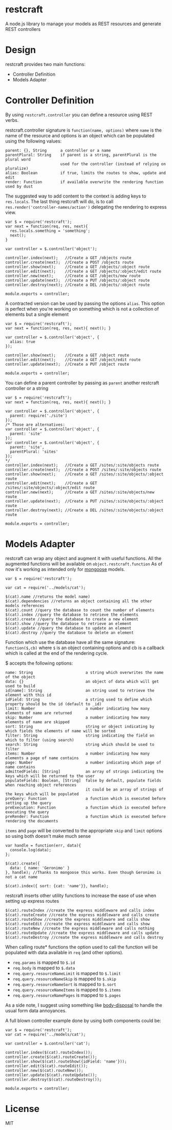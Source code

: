 restcraft
=========

A node.js library to manage your models as REST resources and generate REST controllers

Design
=========

restcraft provides two main functions:

 - Controller Definition
 - Models Adapter


Controller Definition
====

By using `restcraft.controller` you can define a resource using REST verbs.

restcraft.controller signature is `function(name, options)` where `name` is the name of the resource and options is an object which can be populated using the following values:

    parent: {}, String      a controller or a name
    parentPlural: String    if parent is a string, parentPlural is the plural word 
                            used for the controller (instead of relying on pluralize)
    alias: Boolean          if true, limits the routes to show, update and edit
    render: Function        if available overwrite the rendering function used by dust

The suggested way to add content to the context is adding keys to `res.locals`.
The last thing restcraft will do, is to call `res.render('controller-names/action')` delegating the rendering to express view.

    var $ = require('restcraft');
    var next = function(req, res, next){ 
      res.locals.something = 'something';
      next(); 
    }

    var controller = $.controller('object');
    
    controller.index(next);   //Create a GET /objects route
    controller.create(next);  //Create a POST /objects route
    controller.show(next);    //Create a GET /objects/:object route
    controller.edit(next);    //Create a GET /objects/:object/edit route
    controller.new(next);     //Create a GET /objects/new route
    controller.update(next);  //Create a PUT /objects/:object route
    controller.destroy(next); //Create a DEL /objects/:object route

    module.exports = controller;
    
    
A contracted version can be used by passing the options `alias`.
This option is perfect when you're working on something which is not a collection of elements but a single element

    var $ = require('restcraft');
    var next = function(req, res, next){ next(); }

    var controller = $.controller('object', {
      alias: true
    });
    
    controller.show(next);    //Create a GET /object route
    controller.edit(next);    //Create a GET /object/edit route
    controller.update(next);  //Create a PUT /object route

    module.exports = controller;
    

You can define a parent controller by passing as `parent` another restcraft controller or a string

    var $ = require('restcraft');
    var next = function(req, res, next){ next(); }

    var controller = $.controller('object', {
      parent: require('./site')
    });
    /* Those are alternatives:
    var controller = $.controller('object', {
      parent: 'site'
    });
    var controller = $.controller('object', {
      parent: 'site',
      parentPlural: 'sites'
    });
    */
    controller.index(next);   //Create a GET /sites/:site/objects route
    controller.create(next);  //Create a POST /sites/:site/objects route
    controller.show(next);    //Create a GET /sites/:site/objects/:object route
    controller.edit(next);    //Create a GET /sites/:site/objects/:object/edit route
    controller.new(next);     //Create a GET /sites/:site/objects/new route
    controller.update(next);  //Create a PUT /sites/:site/objects/:object route
    controller.destroy(next); //Create a DEL /sites/:site/objects/:object route

    module.exports = controller;

Models Adapter
====

restcraft can wrap any object and augment it with useful functions.
All the augmented functions will be available on `object.restcraft.function`
As of now it's working as intended only for [mongoose](http://mongoosejs.com) models.

    var $ = require('restcraft');
    
    var cat = require('../models/cat');
    
    $(cat).name //returns the model name)
    $(cat).dependencies //returns an object containing all the other models references
    $(cat).count //query the database to count the number of elements
    $(cat).index //query the database to retrieve the elements
    $(cat).create //query the database to create a new element
    $(cat).show //query the database to retrieve an element
    $(cat).update //query the database to update an element
    $(cat).destroy //query the database to delete an element
    
Function which use the database have all the same signature: `function($,cb)` where `$` is an object containing options and cb is a callback which is called at the end of the rendering cycle.
 
$ accepts the following options:

    name: String                       a string which overwrites the name of the object
    data: {}                           an object of data which will get used to build
    id[name]: String                   an string used to retrieve the element with this id
    idField: String                    a string used to define which property should be the id (default to _id)
    limit: Number                      a number indicating how many elements of name are returned
    skip: Number                       a number indicating how many elements of name are skipped
    sort: String                       string or object indicating by which fields the elements of name will be sorted
    filter: String                     string indicating the field on which to filter (using search)
    search: String                     string which should be used to filter
    items: Number                      a number indicating how many elements a page of name contains
    page: Number                       a number indicating which page of name contains
    admittedFields: [String]           an array of strings indicating the keys which will be returned to the user
    populateFields: Boolean, [String]  false by default, populate fields when reaching object references
                                       it could be an array of strings of the keys which will be populated
    preQuery: Function                 a function which is executed before setting up the query  
    preExecution: Function             a function which is executed before executing the query  
    preRender: Function                a function which is executed before rendering the documents
    
`items` and `page` will be converted to the appropriate `skip` and `limit` options so using both doesn't make much sense

    var handle = function(err, data){
      console.log(data);
    };

    $(cat).create({
      data: { name: 'Geronimo' }
    }, handle); //Thanks to mongoose this works. Even though Geronimo is not a cat name
    
    $(cat).index({ sort: {cat: 'name'}}, handle);
    
restcraft inserts other utility functions to increase the ease of use when setting up express routes
    
    $(cat).routeIndex //create the express middleware and calls index
    $(cat).routeCreate //create the express middleware and calls create
    $(cat).routeShow //create the express middleware and calls show
    $(cat).routeEdit //create the express middleware and calls show
    $(cat).routeNew //create the express middleware and calls nothing
    $(cat).routeUpdate //create the express middleware and calls update
    $(cat).routeDestroy //create the express middleware and calls destroy
    
When calling route* functions the option used to call the function will be populated with data available in `req` (and other options).

 - `req.params` is mapped to `$.id`
 - `req.body` is mapped to `$.data`
 - `req.query.resourceNameLimit` is mapped to `$.limit`
 - `req.query.resourceNameSkip` is mapped to `$.skip`
 - `req.query.resourceNameSort` is mapped to `$.sort`
 - `req.query.resourceNameItems` is mapped to `$.items`
 - `req.query.resourceNamePages` is mapped to `$.pages`
 
As a side note, I suggest using something like [body-disposal](https://github.com/framp/body-disposal) to handle the usual form data annoyances.

A full blown controller example done by using both components could be:

    var $ = require('restcraft');
    var cat = require('../models/cat');
    
    var controller = $.controller('cat');
    
    controller.index($(cat).routeIndex());
    controller.create($(cat).routeCreate());
    controller.show($(cat).routeShow({idField: 'name'}));
    controller.edit($(cat).routeEdit());
    controller.new($(cat).routeNew());
    controller.update($(cat).routeUpdate());
    controller.destroy($(cat).routeDestroy());

    module.exports = controller;
  
License
=====
MIT